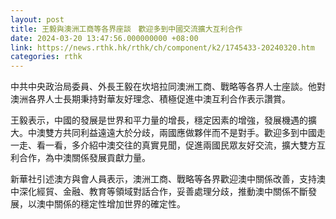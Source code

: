 ```yaml
---
layout: post
title: 王毅與澳洲工商等各界座談　歡迎多到中國交流擴大互利合作
date: 2024-03-20 13:47:56.000000000 +08:00
link: https://news.rthk.hk/rthk/ch/component/k2/1745433-20240320.htm
categories: rthk
---
```


中共中央政治局委員、外長王毅在坎培拉同澳洲工商、戰略等各界人士座談。他對澳洲各界人士長期秉持對華友好理念、積極促進中澳互利合作表示讚賞。

王毅表示，中國的發展是世界和平力量的增長，穩定因素的增強，發展機遇的擴大。中澳雙方共同利益遠遠大於分歧，兩國應做夥伴而不是對手。歡迎多到中國走一走、看一看，多介紹中澳交往的真實見聞，促進兩國民眾友好交流，擴大雙方互利合作，為中澳關係發展貢獻力量。

新華社引述澳方與會人員表示，澳洲工商、戰略等各界歡迎澳中關係改善，支持澳中深化經貿、金融、教育等領域對話合作，妥善處理分歧，推動澳中關係不斷發展，以澳中關係的穩定性增加世界的確定性。
